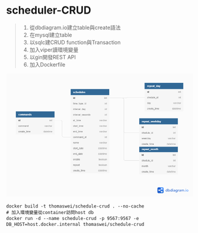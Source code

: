 # scheduler-CRUD

> 1. 從dbdiagram.io建立table與create語法
>2. 在mysql建立table
> 3. 以sqlc建CRUD function與Transaction
>4. 加入viper讀環境變量
> 5. 以gin開發REST API
>6. 加入Dockerfile
> 

![image-20211128070316337](./Time_Schedule.png)


```shell
docker build -t thomaswei/schedule-crud . --no-cache
# 加入環境變量從container訪問host db
docker run -d --name schedule-crud -p 9567:9567 -e DB_HOST=host.docker.internal thomaswei/schedule-crud 
```